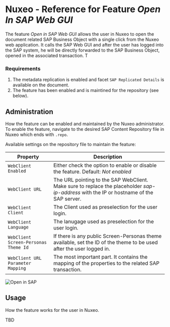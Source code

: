 # Nuxeo - Reference for Feature *Open In SAP Web GUI*

The feature *Open in SAP Web GUI* allows the user in Nuxeo to open the document related SAP Business Object with a single click from the Nuxeo web application. It calls the SAP Web GUI and after the user has logged into the SAP system, he will be directly forwarded to the SAP Business Object, opened in the associated transaction. T

### Requirements
1) The metadata replication is enabled and facet `SAP Replicated Details` is available on the document.
2) The feature has been enabled and is maintined for the repository (see below).

## Administration
How the feature can be enabled and maintained by the Nuxeo administrator. 
To enable the feature, navigate to the desired SAP Content Repository file in Nuxeo which ends with `.repo`.

Available settings on the repository file to maintain the feature:

| Property      | Description |
| ----------- | ----------- |
| ``WebClient Enabled`` |  Either check the option to enable or disable the feature. Default: *Not enabled* | 
| ``WebClient URL`` |  The URL pointing to the SAP WebClient. Make sure to replace the placeholder *sap-ip-address* with the IP or hostname of the SAP server.   |  
| ``WebClient Client`` |  The Client used as preselection for the user login.   |  
| ``WebClient Language`` | The lanugage used as preselection for the user login.   |  
| ``WebClient Screen-Personas Theme Id`` | If there is any public Screen-Personas theme available, set the ID of the theme to be used after the user logged in.  |  
| ``WebClient URL Parameter Mapping`` | The most important part. It contains the mapping of the properties to the related SAP transaction.  |  

![Open in SAP](/_media/reference/open_in_sap_repo_1.png)

## Usage

How the feature works for the user in Nuxeo.

TBD